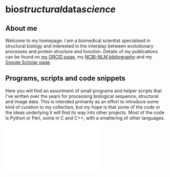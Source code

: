 # bio*structural*data*science*

## About me

Welcome to my homepage. I am a biomedical scientist specialised in structural biology and interested in the interplay between evolutionary processes and 
protein structure and function. Details of my publications can be found on [my ORCID page](https://orcid.org/0000-0003-3204-6356),
my [NCBI-NLM bibliography](https://www.ncbi.nlm.nih.gov/myncbi/1hoIhHdqaTQ/bibliography/public/) 
and my [Google Scholar page](https://scholar.google.co.uk/citations?user=5x7VYeYAAAAJ).

## Programs, scripts and code snippets

Here you will find an assortment of small programs and helper scripts that
I've written over the years for processing biological sequence, structural and image data. This is intended
primarily as an effort to introduce some kind of curation to my collection, but my hope is that some
of the code or the ideas underlying it will find its way into other projects. Most of the code is Python or Perl,
some in C and C++, with a smattering of other languages. 

![Video encoding](Video_encoding_snippets.md)

